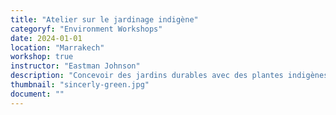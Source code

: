 ```yaml
---
title: "Atelier sur le jardinage indigène"
categoryf: "Environment Workshops"
date: 2024-01-01
location: "Marrakech"
workshop: true
instructor: "Eastman Johnson"
description: "Concevoir des jardins durables avec des plantes indigènes."
thumbnail: "sincerly-green.jpg"
document: ""
---
```

